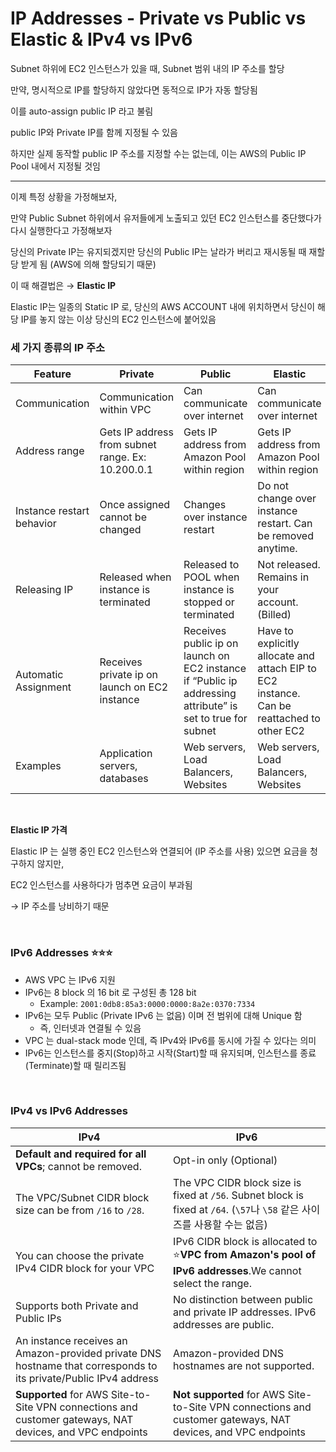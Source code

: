 # IP Addresses - Private vs Public vs Elastic & IPv4 vs IPv6

Subnet 하위에 EC2 인스턴스가 있을 때, Subnet 범위 내의 IP 주소를 할당

만약, 명시적으로 IP를 할당하지 않았다면 동적으로 IP가 자동 할당됨

이를 auto-assign public IP 라고 불림

public IP와 Private IP를 함께 지정될 수 있음

하지만 실제 동작할 public IP 주소를 지정할 수는 없는데, 이는 AWS의 Public IP Pool 내에서 지정될 것임

---

이제 특정 상황을 가정해보자,

만약 Public Subnet 하위에서 유저들에게 노출되고 있던 EC2 인스턴스를 중단했다가 다시 실행한다고 가정해보자

당신의 Private IP는 유지되겠지만 당신의 Public IP는 날라가 버리고 재시동될 때 재할당 받게 됨 (AWS에 의해 할당되기 때문)

이 때 해결법은 → **Elastic IP**

Elastic IP는 일종의 Static IP 로, 당신의 AWS ACCOUNT 내에 위치하면서 당신이 해당 IP를 놓지 않는 이상 당신의 EC2 인스턴스에 붙어있음


### 세 가지 종류의 IP 주소


| Feature                   | **Private**                                        | **Public**                                                                                                  | **Elastic**                                                                                 |
|---------------------------|----------------------------------------------------|-------------------------------------------------------------------------------------------------------------|---------------------------------------------------------------------------------------------|
| Communication             | Communication within VPC                           | Can communicate over internet                                                                               | Can communicate over internet                                                               |
| Address range             | Gets IP address from subnet range. Ex: 10.200.0.1  | Gets IP address from Amazon Pool within region                                                              | Gets IP address from Amazon Pool within region                                              |
| Instance restart behavior | Once assigned cannot be changed                    | Changes over instance restart                                                                               | Do not change over instance restart. Can be removed anytime.                                |
| Releasing IP              | Released when instance is terminated               | Released to POOL when instance is stopped or terminated                                                     | Not released. Remains in your account. (Billed)                                             |
| Automatic Assignment      | Receives private ip on launch on EC2 instance      | Receives public ip on launch on EC2 instance if “Public ip addressing attribute” is set to true for subnet  | Have to explicitly allocate and attach EIP to EC2 instance. Can be reattached to other EC2  |
| Examples                  | Application servers, databases                     | Web servers, Load Balancers, Websites                                                                       | Web servers, Load Balancers, Websites                                                       |

<br>

**Elastic IP 가격**

Elastic IP 는 실행 중인 EC2 인스턴스와 연결되어 (IP 주소를 사용) 있으면 요금을 청구하지 않지만,

EC2 인스턴스를 사용하다가 멈추면 요금이 부과됨

→ IP 주소를 낭비하기 때문

<br>

### IPv6 Addresses  ⭐️⭐️⭐️

- AWS VPC 는 IPv6 지원
- IPv6는 8 block 의 16 bit 로 구성된 총 128 bit
  - Example: `2001:0db8:85a3:0000:0000:8a2e:0370:7334`
- IPv6는 모두 Public (Private IPv6 는 없음) 이며 전 범위에 대해 Unique 함
  - 즉, 인터넷과 연결될 수 있음
- VPC 는 dual-stack mode 인데, 즉 IPv4와 IPv6를 동시에 가질 수 있다는 의미
- IPv6는 인스턴스를 중지(Stop)하고 시작(Start)할 때 유지되며, 인스턴스를 종료(Terminate)할 때 릴리즈됨

<br>

### IPv4 vs IPv6 Addresses

| IPv4                                                                                                             | IPv6                                                                                                          |
|------------------------------------------------------------------------------------------------------------------|---------------------------------------------------------------------------------------------------------------|
| **Default and required for all VPCs**; cannot be removed.                                                        | Opt-in only  (Optional)                                                                                       |
| The VPC/Subnet CIDR block size can be from `/16` to `/28`.                                                       | The VPC CIDR block size is fixed at `/56`. Subnet block is fixed at `/64`. (`\57`나 `\58` 같은 사이즈를 사용할 수는 없음)   |
| You can choose the private IPv4 CIDR block for your VPC                                                          | IPv6 CIDR block is allocated to ⭐️**VPC from Amazon's pool of IPv6 addresses**.We cannot select the range.    |
| Supports both Private and Public IPs                                                                             | No distinction between public and private IP addresses. IPv6 addresses are public.                            |
| An instance receives an Amazon-provided private DNS hostname that corresponds to its private/Public IPv4 address | Amazon-provided DNS hostnames are not supported.                                                              |
| **Supported** for AWS Site-to-Site VPN connections and customer gateways, NAT devices, and VPC endpoints         | **Not supported** for AWS Site-to-Site VPN connections and customer gateways, NAT devices, and VPC endpoints  |








